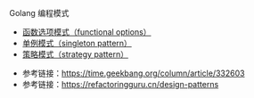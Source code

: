 Golang 编程模式

* [函数选项模式（functional options）](https://github.com/onlylovermb/go-program-pattern/tree/main/functional-options)
* [单例模式（singleton pattern）](https://github.com/onlylovermb/go-program-pattern/tree/main/singleton)
* [策略模式（strategy pattern）](https://github.com/onlylovermb/go-program-pattern/tree/main/strategy)



- 参考链接：<https://time.geekbang.org/column/article/332603>
- 参考链接：<https://refactoringguru.cn/design-patterns>
